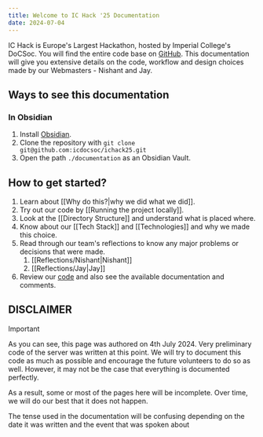 ```yaml
---
title: Welcome to IC Hack '25 Documentation
date: 2024-07-04
---
```

IC Hack is Europe's Largest Hackathon, hosted by Imperial College's DoCSoc. You will find the entire code base on [GitHub](https://github.com/icdocsoc/ichack25). This documentation will give you extensive details on the code, workflow and design choices made by our Webmasters - Nishant and Jay.

## Ways to see this documentation

### In Obsidian

1. Install [Obsidian](https://obsidian.md/).
2. Clone the repository with `git clone git@github.com:icdocsoc/ichack25.git`
3. Open the path `./documentation` as an Obsidian Vault.

## How to get started?

1. Learn about [[Why do this?|why we did what we did]].
2. Try out our code by [[Running the project locally]].
3. Look at the [[Directory Structure]] and understand what is placed where.
4. Know about our [[Tech Stack]] and [[Technologies]] and why we made this choice.
5. Read through our team's reflections to know any major problems or decisions that were made.
   1. [[Reflections/Nishant|Nishant]]
   2. [[Reflections/Jay|Jay]]
6. Review our [code](https://github.com/icdocsoc/ichack25) and also see the available documentation and comments.

## DISCLAIMER

> [!important]
> As you can see, this page was authored on 4th July 2024. Very preliminary code of the server was written at this point. We will try to document this code as much as possible and encourage the future volunteers to do so as well. However, it may not be the case that everything is documented perfectly.
>
> As a result, some or most of the pages here will be incomplete. Over time, we will do our best that it does not happen.
>
> The tense used in the documentation will be confusing depending on the date it was written and the event that was spoken about
